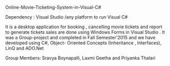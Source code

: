  Online-Movie-Ticketing-System-in-Visual-C#

Dependency : Visual Studio /any platform to run Visual C#

It is a desktop application for booking , cancelling  movie tickets and report to generate tickets sales are done using Windows Forms in Visual Studio . It was a Group-project and completed in Fall Semester'2015 and we have developed using  C#, Object- Oriented Concepts (Inheritance , Interfaces), LinQ  and ADO.Net

Group Members: Sravya Boynapalli,
                Laxmi Geetha  and 
                Priyanka Thalari


